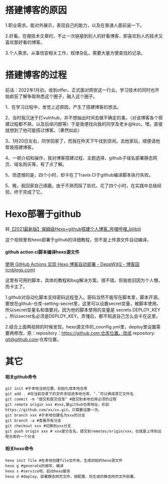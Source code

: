 # 搭建博客的原因

1.职业需求。能对外展示，表现自己的能力，以及在普通人面前装一下。

2.好看。在搜技术文章时，不止一次链接到别人的好看博客，即喜欢别人的技术又喜欢那好看的博客。

3.个人需求。从事信安相关工作，规律杂乱，需要大量方便查找的记录。

# 搭建博客的过程

前话：2022年1月初，收到offer。正式面对网安这一行业。学习技术的同时也开始疯狂了解争取熟悉这个圈子，融入这个圈子。

1、在学习过程中，发觉上述原因，产生了搭建博客的想法。

2、当时我沉迷于打vulnhub，并不想抽出时间去做不确定的事。（对该博客各个搭建过程都不熟，以及后续问题等）于是我便找向我的同学及老乡@lkzc。嘿，直接就想到了他可能搭过博客。（果然如此）

3、1月20日左右，同学回家了，而我在昨天下午找到空闲。去他家玩，顺便请他帮我搭建博客。

4、一顿介绍和操作，我对博客搭建过程、主题选择、github子域名部署静态网页、域名购买等，有了点了解。

5、但遗憾的是，四个小时，却卡在了Travis CI于github编译脚本执行失败。

5、晚，我回家自己琢磨。由于不熟而踩了些坑，花了四个小时，在实践中总结经验，终于完成了它。

# Hexo部署于github

转[【2021最新版】保姆级Hexo+github搭建个人博客_哔哩哔哩_bilibili](https://www.bilibili.com/video/BV1mU4y1j72n?p=1)

这个视频里有hexo部署于github的详细教程，但不是上传源文件自动编译。

#### github action ci脚本编译hexo源文件

[使用 GitHub Actions 实现 Hexo 博客自动部署 - DeppWXQ - 博客园 (cnblogs.com)](https://www.cnblogs.com/deppwang/p/12326906.html)

这里有可用的脚本，具体的教程和bug解决方案。很不错。但我依旧因为个人懵，而卡主了。

1.github对自动化脚本支持密码远程登入。密码当然不能写在脚本里，脚本开源。要放在github-仓库-setting-secret里，这里可以设置secret变量，被脚本使用。所以secret变量名和值要对。因为他的脚本使用的变量是 secrets.DEPLOY_KEY 。所以secret名必须是DEPLOY_KEY。弄懂后，都不知道自己怎么会卡在这里。

2.结合上面两视频的时候发现，hexo源文件的_coonfig.yml里，deploy里设置需要再修改，原：repository：https://github.com:仓库位置。改成 repository: git@github.com:仓库位置。

# 其它

#### 相关github命令

```shell
git init #于本地当前位置，初始化成本地仓库
git add . #将当前目录下的文件添加进本地仓库，‘.’可以换成其它文件名
git commit -m "提交和提交信息" #提交到本地仓库必须的过程
git remote origin xxx #xxx,是github仓库地址，形如https://github.com/xx/xx.git。只需要设置一次。
git branch xxx #于本地创建名为xxx的分支
git branch -a #查看所有分支
git checkout xxx #切换到xxx分支
git push origin xxx # xxx是分支名，提交到remotes/origin/xxx，也就是上传到远程仓库的一个分支
```

#### 相关hexo命令

```
hexo init file #在本地创建file文件夹，生成初始的hexo源文件
hexo g #generate的缩写，编译
hexo s #service吧，启动hexo服务
hexo d #deploy，部署静态网页文件，按配置，将生成的静态网页文件部署。
```

